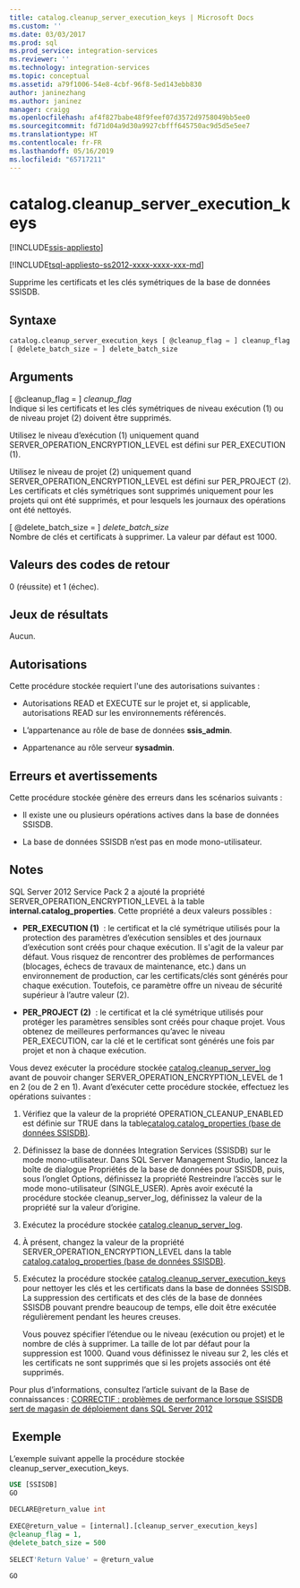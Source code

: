 ```yaml
---
title: catalog.cleanup_server_execution_keys | Microsoft Docs
ms.custom: ''
ms.date: 03/03/2017
ms.prod: sql
ms.prod_service: integration-services
ms.reviewer: ''
ms.technology: integration-services
ms.topic: conceptual
ms.assetid: a79f1006-54e8-4cbf-96f8-5ed143ebb830
author: janinezhang
ms.author: janinez
manager: craigg
ms.openlocfilehash: af4f827babe48f9feef07d3572d9758049bb5ee0
ms.sourcegitcommit: fd71d04a9d30a9927cbfff645750ac9d5d5e5ee7
ms.translationtype: HT
ms.contentlocale: fr-FR
ms.lasthandoff: 05/16/2019
ms.locfileid: "65717211"
---
```

# <a name="catalogcleanupserverexecutionkeys"></a>catalog.cleanup_server_execution_keys 

[!INCLUDE[ssis-appliesto](../../includes/ssis-appliesto-ssvrpluslinux-asdb-asdw-xxx.md)]


[!INCLUDE[tsql-appliesto-ss2012-xxxx-xxxx-xxx-md](../../includes/tsql-appliesto-ss2012-xxxx-xxxx-xxx-md.md)]

  Supprime les certificats et les clés symétriques de la base de données SSISDB.  
  
## <a name="syntax"></a>Syntaxe  
  
```sql
catalog.cleanup_server_execution_keys [ @cleanup_flag = ] cleanup_flag ,  
[ @delete_batch_size = ] delete_batch_size  
```  
  
## <a name="arguments"></a>Arguments  
 [ @cleanup_flag = ] *cleanup_flag*  
 Indique si les certificats et les clés symétriques de niveau exécution (1) ou de niveau projet (2) doivent être supprimés.  
  
 Utilisez le niveau d’exécution (1) uniquement quand SERVER_OPERATION_ENCRYPTION_LEVEL est défini sur PER_EXECUTION (1).  
  
 Utilisez le niveau de projet (2) uniquement quand SERVER_OPERATION_ENCRYPTION_LEVEL est défini sur PER_PROJECT (2). Les certificats et clés symétriques sont supprimés uniquement pour les projets qui ont été supprimés, et pour lesquels les journaux des opérations ont été nettoyés.  
  
 [ @delete_batch_size = ] *delete_batch_size*  
 Nombre de clés et certificats à supprimer. La valeur par défaut est 1000.  
  
## <a name="return-code-values"></a>Valeurs des codes de retour  
 0 (réussite) et 1 (échec).  
  
## <a name="result-sets"></a>Jeux de résultats  
 Aucun.  
  
## <a name="permissions"></a>Autorisations  
 Cette procédure stockée requiert l'une des autorisations suivantes :  
  
-   Autorisations READ et EXECUTE sur le projet et, si applicable, autorisations READ sur les environnements référencés.  
  
-   L’appartenance au rôle de base de données **ssis_admin**.  
  
-   Appartenance au rôle serveur **sysadmin**.  
  
## <a name="errors-and-warnings"></a>Erreurs et avertissements  
 Cette procédure stockée génère des erreurs dans les scénarios suivants :  
  
-   Il existe une ou plusieurs opérations actives dans la base de données SSISDB.  
  
-   La base de données SSISDB n’est pas en mode mono-utilisateur.  
  
## <a name="remarks"></a>Notes   
 SQL Server 2012 Service Pack 2 a ajouté la propriété SERVER_OPERATION_ENCRYPTION_LEVEL à la table **internal.catalog_properties**. Cette propriété a deux valeurs possibles :  
  
-   **PER_EXECUTION (1)**  : le certificat et la clé symétrique utilisés pour la protection des paramètres d’exécution sensibles et des journaux d’exécution sont créés pour chaque exécution. Il s'agit de la valeur par défaut. Vous risquez de rencontrer des problèmes de performances (blocages, échecs de travaux de maintenance, etc.) dans un environnement de production, car les certificats/clés sont générés pour chaque exécution. Toutefois, ce paramètre offre un niveau de sécurité supérieur à l’autre valeur (2).  
  
-   **PER_PROJECT (2)**  : le certificat et la clé symétrique utilisés pour protéger les paramètres sensibles sont créés pour chaque projet. Vous obtenez de meilleures performances qu’avec le niveau PER_EXECUTION, car la clé et le certificat sont générés une fois par projet et non à chaque exécution.  
  
 Vous devez exécuter la procédure stockée [catalog.cleanup_server_log](../../integration-services/system-stored-procedures/catalog-cleanup-server-log.md) avant de pouvoir changer SERVER_OPERATION_ENCRYPTION_LEVEL de 1 en 2 (ou de 2 en 1). Avant d’exécuter cette procédure stockée, effectuez les opérations suivantes :  
  
1.  Vérifiez que la valeur de la propriété OPERATION_CLEANUP_ENABLED est définie sur TRUE dans la table[catalog.catalog_properties &#40;base de données SSISDB&#41;](../../integration-services/system-views/catalog-catalog-properties-ssisdb-database.md).  
  
2.  Définissez la base de données Integration Services (SSISDB) sur le mode mono-utilisateur. Dans SQL Server Management Studio, lancez la boîte de dialogue Propriétés de la base de données pour SSISDB, puis, sous l’onglet Options, définissez la propriété Restreindre l’accès sur le mode mono-utilisateur (SINGLE_USER). Après avoir exécuté la procédure stockée cleanup_server_log, définissez la valeur de la propriété sur la valeur d’origine.  
  
3.  Exécutez la procédure stockée [catalog.cleanup_server_log](../../integration-services/system-stored-procedures/catalog-cleanup-server-log.md).  
  
4.  À présent, changez la valeur de la propriété SERVER_OPERATION_ENCRYPTION_LEVEL dans la table [catalog.catalog_properties &#40;base de données SSISDB&#41;](../../integration-services/system-views/catalog-catalog-properties-ssisdb-database.md).  
  
5.  Exécutez la procédure stockée [catalog.cleanup_server_execution_keys](../../integration-services/system-stored-procedures/catalog-cleanup-server-execution-keys.md) pour nettoyer les clés et les certificats dans la base de données SSISDB. La suppression des certificats et des clés de la base de données SSISDB pouvant prendre beaucoup de temps, elle doit être exécutée régulièrement pendant les heures creuses.  
  
     Vous pouvez spécifier l’étendue ou le niveau (exécution ou projet) et le nombre de clés à supprimer. La taille de lot par défaut pour la suppression est 1000. Quand vous définissez le niveau sur 2, les clés et les certificats ne sont supprimés que si les projets associés ont été supprimés.  
  
 Pour plus d’informations, consultez l’article suivant de la Base de connaissances : [CORRECTIF : problèmes de performance lorsque SSISDB sert de magasin de déploiement dans SQL Server 2012](https://support.microsoft.com/kb/2972285)  
  
## <a name="example"></a> Exemple  
 L’exemple suivant appelle la procédure stockée cleanup_server_execution_keys.  
  
```sql  
USE [SSISDB]  
GO  
  
DECLARE@return_value int  
  
EXEC@return_value = [internal].[cleanup_server_execution_keys]  
@cleanup_flag = 1,  
@delete_batch_size = 500  
  
SELECT'Return Value' = @return_value  
  
GO  
```  
  
  
